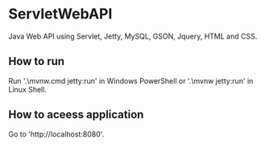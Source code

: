 # ServletWebAPI
Java Web API using Servlet, Jetty, MySQL, GSON, Jquery, HTML and CSS.

## How to run
Run '.\mvnw.cmd jetty:run' in Windows PowerShell or '.\mvnw jetty:run' in Linux Shell.

## How to aceess application
Go to 'http://localhost:8080'.
